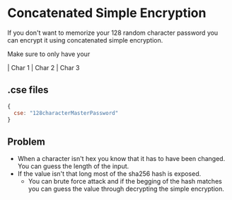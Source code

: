# Concatenated Simple Encryption

If you don't want to memorize your 128 random character password you can encrypt it using concatenated simple encryption.

Make sure to only have your 


| Char 1 | Char 2 | Char 3

## .cse files

```javascript
{
  cse: "128characterMasterPassword"
}
```


## Problem
- When a character isn't hex you know that it has to have been changed. You can guess the length of the input.
- If the value isn't that long most of the sha256 hash is exposed.
  - You can brute force attack and if the begging of the hash matches you can guess the value through decrypting the simple encryption.